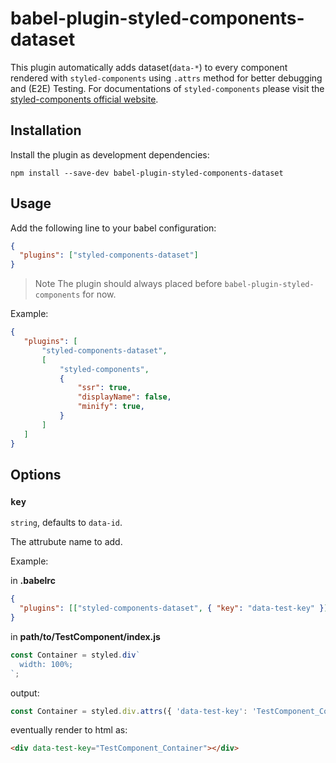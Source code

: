 # babel-plugin-styled-components-dataset

This plugin automatically adds dataset(`data-*`) to every component rendered with `styled-components` using `.attrs` method for better debugging and (E2E) Testing. For documentations of `styled-components` please visit the [styled-components official website](https://www.styled-components.com/docs/api#attrs).

## Installation

Install the plugin as development dependencies:

```
npm install --save-dev babel-plugin-styled-components-dataset
```

## Usage

Add the following line to your babel configuration:

```JSON
{
  "plugins": ["styled-components-dataset"]
}
```

> Note
The plugin should always placed before `babel-plugin-styled-components` for now.

Example:
```JSON
{
   "plugins": [
       "styled-components-dataset",
       [
           "styled-components",
           {
               "ssr": true,
               "displayName": false,
               "minify": true,
           }
       ]
   ]
}
```


## Options

### `key`

`string`, defaults to `data-id`.

The attrubute name to add.

Example:

in **.babelrc**

```JSON
{
  "plugins": [["styled-components-dataset", { "key": "data-test-key" }]]
}
```

in **path/to/TestComponent/index.js**

```javascript
const Container = styled.div`
  width: 100%;
`;
```

output:

```javascript
const Container = styled.div.attrs({ 'data-test-key': 'TestComponent_Container' }).div`width: 100%`;
```

eventually render to html as:

```html
<div data-test-key="TestComponent_Container"></div>
```
